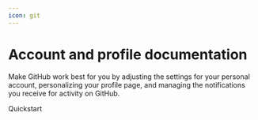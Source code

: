 ```yaml
---
icon: git
---
```


# Account and profile documentation

Make GitHub work best for you by adjusting the settings for your personal account, personalizing your profile page, and managing the notifications you receive for activity on GitHub.

Quickstart
